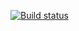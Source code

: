 [![Build status](https://ci.appveyor.com/api/projects/status/3pv2vritc8i22o2n/branch/main?svg=true)](https://ci.appveyor.com/project/Sapogoha/generators-advanced/branch/main)
